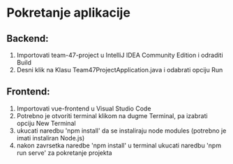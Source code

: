 # Pokretanje aplikacije

## Backend:
1. Importovati team-47-project u IntelliJ IDEA Community Edition i odraditi Build
2. Desni klik na Klasu Team47ProjectApplication.java i odabrati opciju Run

## Frontend:
1. Importovati vue-frontend u Visual Studio Code
2. Potrebno je otvoriti terminal klikom na dugme Terminal, pa izabrati opciju New Terminal
3. ukucati naredbu 'npm install' da se instaliraju node modules (potrebno je imati instaliran Node.js)
4. nakon zavrsetka naredbe 'npm install' u terminal ukucati naredbu 'npm run serve' za pokretanje projekta
